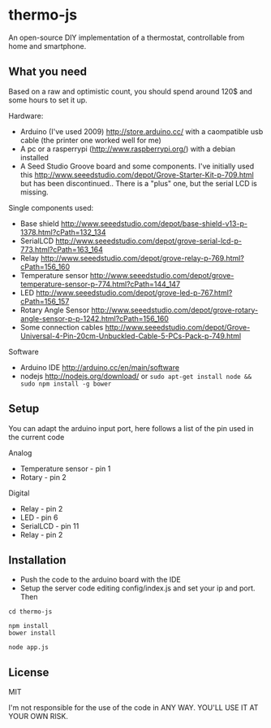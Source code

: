 thermo-js 
===

An open-source DIY implementation of a thermostat, controllable from home and smartphone.


What you need
---

Based on a raw and optimistic count, you should spend around 120$ and some hours to set it up.

Hardware:

* Arduino (I've used 2009) http://store.arduino.cc/ with a caompatible usb cable (the printer one worked well for me)
* A pc or a rasperrypi (http://www.raspberrypi.org/) with a debian installed
* A Seed Studio Groove board and some components. 
I've initially used this http://www.seeedstudio.com/depot/Grove-Starter-Kit-p-709.html but has been discontinued.. There is a "plus" one, but the serial LCD is missing.
 
Single components used:

* Base shield http://www.seeedstudio.com/depot/base-shield-v13-p-1378.html?cPath=132_134
* SerialLCD http://www.seeedstudio.com/depot/grove-serial-lcd-p-773.html?cPath=163_164
* Relay http://www.seeedstudio.com/depot/grove-relay-p-769.html?cPath=156_160
* Temperature sensor http://www.seeedstudio.com/depot/grove-temperature-sensor-p-774.html?cPath=144_147
* LED http://www.seeedstudio.com/depot/grove-led-p-767.html?cPath=156_157
* Rotary Angle Sensor http://www.seeedstudio.com/depot/grove-rotary-angle-sensor-p-p-1242.html?cPath=156_160
* Some connection cables http://www.seeedstudio.com/depot/Grove-Universal-4-Pin-20cm-Unbuckled-Cable-5-PCs-Pack-p-749.html

Software

* Arduino IDE http://arduino.cc/en/main/software
* nodejs http://nodejs.org/download/ or `sudo apt-get install node && sudo npm install -g bower`


Setup
---

You can adapt the arduino input port, here follows a list of the pin used in the current code

Analog

* Temperature sensor - pin 1
* Rotary - pin 2

Digital

* Relay - pin 2
* LED - pin 6
* SerialLCD - pin 11
* Relay - pin 2


Installation
---

* Push the code to the arduino board with the IDE
* Setup the server code editing config/index.js and set your ip and port. Then

```
cd thermo-js

npm install 
bower install

node app.js

```


License
---
MIT

I'm not responsible for the use of the code in ANY WAY. YOU'LL USE IT AT YOUR OWN RISK.

